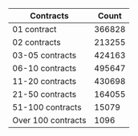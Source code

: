 | Contracts          | Count   |
|--------------------|---------|
| 01 contract | 366828 |
| 02 contracts | 213255 |
| 03-05 contracts | 424163 |
| 06-10 contracts | 495647 |
| 11-20 contracts | 430698 |
| 21-50 contracts | 164055 |
| 51-100 contracts | 15079 |
| Over 100 contracts | 1096 |

